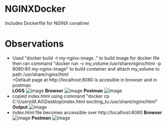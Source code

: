# NGINXDocker
Includes Dockerfile for NGINX conatiner

# Observations
+ Used "docker build -t my-nginx-image ." to build image for docker file then ran command "docker run -v my_volume:/usr/share/nginx/html -p 8080:80 my-nginx-image" to build container
and attach my_volume to path /usr/share/nginx/html</br>
+Default page at http://localhost:8080 is accesible in browser and in postman</br>
__LOGS__
![image](https://github.com/MuhammadAli68/NGINXDocker/assets/57432644/1f43e6f9-c171-4cc1-9010-ecf9e2daf1dd)
__Browser__
![image](https://github.com/MuhammadAli68/NGINXDocker/assets/57432644/ae49cb3d-26fa-4b89-8ed1-42390c9200ae)
__Postman__
![image](https://github.com/MuhammadAli68/NGINXDocker/assets/57432644/4662a20d-4c66-4290-982e-0c05e4fcc614)
+ copied index.html using command "docker cp C:\Users\M.Ali\Desktop\index.html exciting_tu:/usr/share/nginx/html"
  __Output__
  ![image](https://github.com/MuhammadAli68/NGINXDocker/assets/57432644/6e9296c1-3896-4d17-95af-e30f3bb4f873)
+ index.html file becomes accessible over http://localhost:8080
__Browser__
![image](https://github.com/MuhammadAli68/NGINXDocker/assets/57432644/555a256f-2532-47d7-bcfe-1255698d1f5d)
__Postman__
![image](https://github.com/MuhammadAli68/NGINXDocker/assets/57432644/433f0241-fe09-49dd-9c31-fc5d119b1302)




